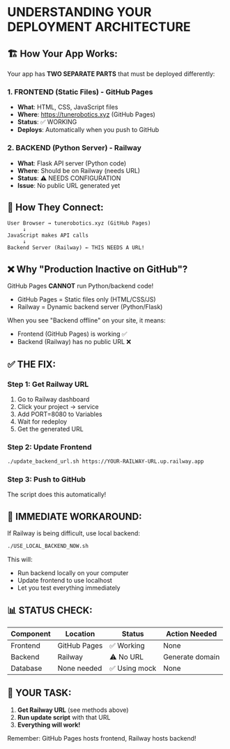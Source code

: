 # UNDERSTANDING YOUR DEPLOYMENT ARCHITECTURE

## 🏗️ How Your App Works:

Your app has **TWO SEPARATE PARTS** that must be deployed differently:

### 1. FRONTEND (Static Files) - GitHub Pages
- **What**: HTML, CSS, JavaScript files
- **Where**: https://tunerobotics.xyz (GitHub Pages)
- **Status**: ✅ WORKING
- **Deploys**: Automatically when you push to GitHub

### 2. BACKEND (Python Server) - Railway
- **What**: Flask API server (Python code)
- **Where**: Should be on Railway (needs URL)
- **Status**: ⚠️ NEEDS CONFIGURATION
- **Issue**: No public URL generated yet

## 🔄 How They Connect:

```
User Browser → tunerobotics.xyz (GitHub Pages)
     ↓
JavaScript makes API calls
     ↓
Backend Server (Railway) ← THIS NEEDS A URL!
```

## ❌ Why "Production Inactive on GitHub"?

GitHub Pages **CANNOT** run Python/backend code!
- GitHub Pages = Static files only (HTML/CSS/JS)
- Railway = Dynamic backend server (Python/Flask)

When you see "Backend offline" on your site, it means:
- Frontend (GitHub Pages) is working ✅
- Backend (Railway) has no public URL ❌

## ✅ THE FIX:

### Step 1: Get Railway URL
1. Go to Railway dashboard
2. Click your project → service
3. Add PORT=8080 to Variables
4. Wait for redeploy
5. Get the generated URL

### Step 2: Update Frontend
```bash
./update_backend_url.sh https://YOUR-RAILWAY-URL.up.railway.app
```

### Step 3: Push to GitHub
The script does this automatically!

## 🚀 IMMEDIATE WORKAROUND:

If Railway is being difficult, use local backend:
```bash
./USE_LOCAL_BACKEND_NOW.sh
```

This will:
- Run backend locally on your computer
- Update frontend to use localhost
- Let you test everything immediately

## 📊 STATUS CHECK:

| Component | Location | Status | Action Needed |
|-----------|----------|---------|---------------|
| Frontend | GitHub Pages | ✅ Working | None |
| Backend | Railway | ⚠️ No URL | Generate domain |
| Database | None needed | ✅ Using mock | None |

## 🎯 YOUR TASK:

1. **Get Railway URL** (see methods above)
2. **Run update script** with that URL
3. **Everything will work!**

Remember: GitHub Pages hosts frontend, Railway hosts backend!